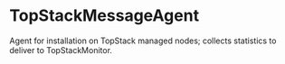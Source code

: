 TopStackMessageAgent
====================

Agent for installation on TopStack managed nodes; collects statistics to deliver to TopStackMonitor.
